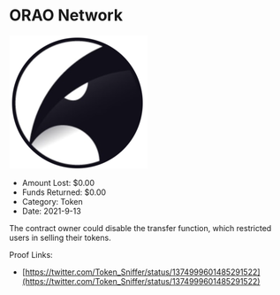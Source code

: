 # ORAO Network
![ORAO Network](/rektimages/ORAO-Network.png)
- Amount Lost: $0.00
- Funds Returned: $0.00
- Category: Token
- Date: 2021-9-13

The contract owner could disable the transfer function, which restricted users in selling their tokens.


Proof Links:
- [https://twitter.com/Token_Sniffer/status/1374999601485291522](https://twitter.com/Token_Sniffer/status/1374999601485291522)


